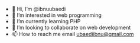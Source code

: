 - 👋 Hi, I’m @ibnuubaedi
- 👀 I’m interested in web programming
- 🌱 I’m currently learning PHP
- 💞️ I’m looking to collaborate on web development
- 📫 How to reach me email ubaediibnu@gmail.com

<!---
ibnuubaedi/ibnuubaedi is a ✨ special ✨ repository because its `README.md` (this file) appears on your GitHub profile.
You can click the Preview link to take a look at your changes.
--->
